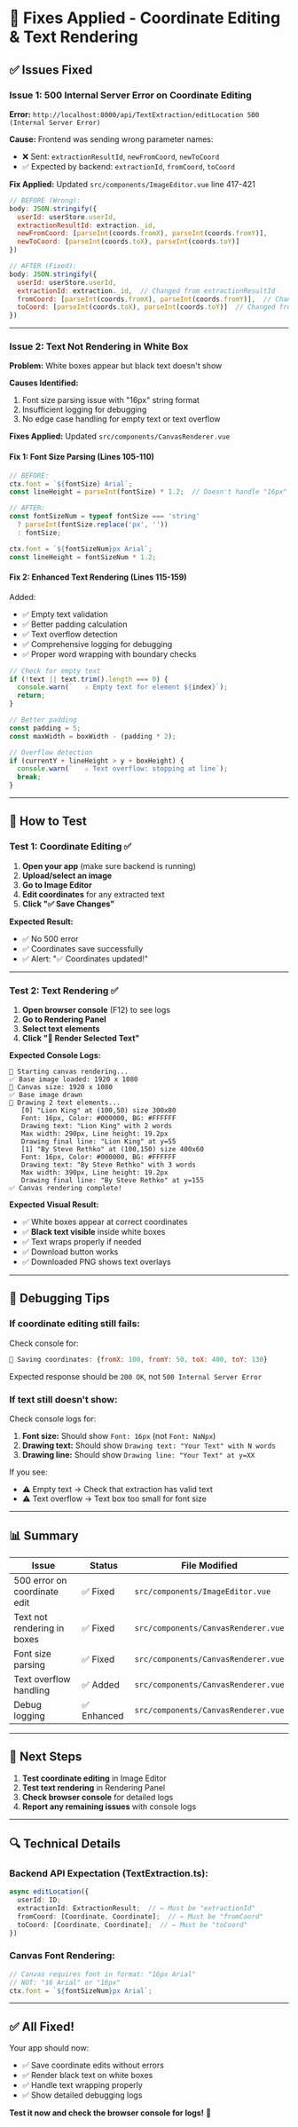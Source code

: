 # 🔧 Fixes Applied - Coordinate Editing & Text Rendering

## ✅ Issues Fixed

### Issue 1: 500 Internal Server Error on Coordinate Editing
**Error:** `http://localhost:8000/api/TextExtraction/editLocation 500 (Internal Server Error)`

**Cause:** Frontend was sending wrong parameter names:
- ❌ Sent: `extractionResultId`, `newFromCoord`, `newToCoord`
- ✅ Expected by backend: `extractionId`, `fromCoord`, `toCoord`

**Fix Applied:** Updated `src/components/ImageEditor.vue` line 417-421

```javascript
// BEFORE (Wrong):
body: JSON.stringify({
  userId: userStore.userId,
  extractionResultId: extraction._id,
  newFromCoord: [parseInt(coords.fromX), parseInt(coords.fromY)],
  newToCoord: [parseInt(coords.toX), parseInt(coords.toY)]
})

// AFTER (Fixed):
body: JSON.stringify({
  userId: userStore.userId,
  extractionId: extraction._id,  // Changed from extractionResultId
  fromCoord: [parseInt(coords.fromX), parseInt(coords.fromY)],  // Changed from newFromCoord
  toCoord: [parseInt(coords.toX), parseInt(coords.toY)]  // Changed from newToCoord
})
```

---

### Issue 2: Text Not Rendering in White Box
**Problem:** White boxes appear but black text doesn't show

**Causes Identified:**
1. Font size parsing issue with "16px" string format
2. Insufficient logging for debugging
3. No edge case handling for empty text or text overflow

**Fixes Applied:** Updated `src/components/CanvasRenderer.vue`

#### Fix 1: Font Size Parsing (Lines 105-110)
```javascript
// BEFORE:
ctx.font = `${fontSize} Arial`;
const lineHeight = parseInt(fontSize) * 1.2;  // Doesn't handle "16px" properly

// AFTER:
const fontSizeNum = typeof fontSize === 'string'
  ? parseInt(fontSize.replace('px', ''))
  : fontSize;

ctx.font = `${fontSizeNum}px Arial`;
const lineHeight = fontSizeNum * 1.2;
```

#### Fix 2: Enhanced Text Rendering (Lines 115-159)
Added:
- ✅ Empty text validation
- ✅ Better padding calculation
- ✅ Text overflow detection
- ✅ Comprehensive logging for debugging
- ✅ Proper word wrapping with boundary checks

```javascript
// Check for empty text
if (!text || text.trim().length === 0) {
  console.warn(`   ⚠️ Empty text for element ${index}`);
  return;
}

// Better padding
const padding = 5;
const maxWidth = boxWidth - (padding * 2);

// Overflow detection
if (currentY + lineHeight > y + boxHeight) {
  console.warn(`   ⚠️ Text overflow: stopping at line`);
  break;
}
```

---

## 🧪 How to Test

### Test 1: Coordinate Editing ✅

1. **Open your app** (make sure backend is running)
2. **Upload/select an image**
3. **Go to Image Editor**
4. **Edit coordinates** for any extracted text
5. **Click "✅ Save Changes"**

**Expected Result:**
- ✅ No 500 error
- ✅ Coordinates save successfully
- ✅ Alert: "✅ Coordinates updated!"

---

### Test 2: Text Rendering ✅

1. **Open browser console** (F12) to see logs
2. **Go to Rendering Panel**
3. **Select text elements**
4. **Click "🎨 Render Selected Text"**

**Expected Console Logs:**
```
🎨 Starting canvas rendering...
✅ Base image loaded: 1920 x 1080
📐 Canvas size: 1920 x 1080
✅ Base image drawn
🎨 Drawing 2 text elements...
   [0] "Lion King" at (100,50) size 300x80
   Font: 16px, Color: #000000, BG: #FFFFFF
   Drawing text: "Lion King" with 2 words
   Max width: 290px, Line height: 19.2px
   Drawing final line: "Lion King" at y=55
   [1] "By Steve Rethko" at (100,150) size 400x60
   Font: 16px, Color: #000000, BG: #FFFFFF
   Drawing text: "By Steve Rethko" with 3 words
   Max width: 390px, Line height: 19.2px
   Drawing final line: "By Steve Rethko" at y=155
✅ Canvas rendering complete!
```

**Expected Visual Result:**
- ✅ White boxes appear at correct coordinates
- ✅ **Black text visible** inside white boxes
- ✅ Text wraps properly if needed
- ✅ Download button works
- ✅ Downloaded PNG shows text overlays

---

## 🐛 Debugging Tips

### If coordinate editing still fails:

Check console for:
```javascript
💾 Saving coordinates: {fromX: 100, fromY: 50, toX: 400, toY: 130}
```

Expected response should be `200 OK`, not `500 Internal Server Error`

### If text still doesn't show:

Check console logs for:
1. **Font size:** Should show `Font: 16px` (not `Font: NaNpx`)
2. **Drawing text:** Should show `Drawing text: "Your Text" with N words`
3. **Drawing line:** Should show `Drawing line: "Your Text" at y=XX`

If you see:
- ⚠️ Empty text → Check that extraction has valid text
- ⚠️ Text overflow → Text box too small for font size

---

## 📊 Summary

| Issue | Status | File Modified |
|-------|--------|---------------|
| 500 error on coordinate edit | ✅ Fixed | `src/components/ImageEditor.vue` |
| Text not rendering in boxes | ✅ Fixed | `src/components/CanvasRenderer.vue` |
| Font size parsing | ✅ Fixed | `src/components/CanvasRenderer.vue` |
| Text overflow handling | ✅ Added | `src/components/CanvasRenderer.vue` |
| Debug logging | ✅ Enhanced | `src/components/CanvasRenderer.vue` |

---

## 🎯 Next Steps

1. **Test coordinate editing** in Image Editor
2. **Test text rendering** in Rendering Panel
3. **Check browser console** for detailed logs
4. **Report any remaining issues** with console logs

---

## 🔍 Technical Details

### Backend API Expectation (TextExtraction.ts):
```typescript
async editLocation({
  userId: ID;
  extractionId: ExtractionResult;  // ← Must be "extractionId"
  fromCoord: [Coordinate, Coordinate];  // ← Must be "fromCoord"
  toCoord: [Coordinate, Coordinate];  // ← Must be "toCoord"
})
```

### Canvas Font Rendering:
```javascript
// Canvas requires font in format: "16px Arial"
// NOT: "16 Arial" or "16px"
ctx.font = `${fontSizeNum}px Arial`;
```

---

## ✅ All Fixed!

Your app should now:
- ✅ Save coordinate edits without errors
- ✅ Render black text on white boxes
- ✅ Handle text wrapping properly
- ✅ Show detailed debugging logs

**Test it now and check the browser console for logs!** 🎉
